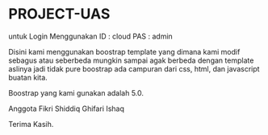 # PROJECT-UAS

untuk Login Menggunakan 
ID : cloud
PAS : admin

Disini kami menggunakan boostrap template yang dimana kami modif sebagus atau seberbeda mungkin sampai agak berbeda dengan template aslinya jadi tidak pure boostrap ada campuran dari css, html, dan javascript buatan kita. 

Boostrap yang kami gunakan adalah 5.0.

Anggota 
Fikri 
Shiddiq
Ghifari
Ishaq

Terima Kasih.
